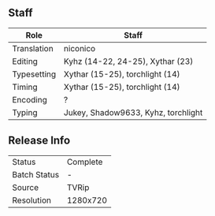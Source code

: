 ## Staff

| Role        | Staff                               |
|-------------|-------------------------------------|
| Translation | niconico                            |
| Editing     | Kyhz (14-22, 24-25), Xythar (23)    |
| Typesetting | Xythar (15-25), torchlight (14)     |
| Timing      | Xythar (15-25), torchlight (14)     |
| Encoding    | ?                                   |
| Typing      | Jukey, Shadow9633, Kyhz, torchlight | 

## Release Info

|              |          |
|--------------|----------|
| Status       | Complete |
| Batch Status | -        |
| Source       | TVRip    |
| Resolution   | 1280x720 |
